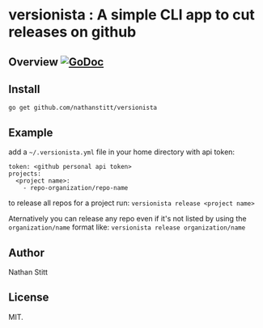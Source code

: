 # versionista : A simple CLI app to cut releases on github

## Overview [![GoDoc](https://godoc.org/github.com/nathanstitt/versionista?status.svg)](https://godoc.org/github.com/nathanstitt/versionista)

## Install

```
go get github.com/nathanstitt/versionista
```

## Example

add a `~/.versionista.yml` file in your home directory with api token:

```
token: <github personal api token>
projects:
  <project name>:
    - repo-organization/repo-name

```

to release all repos for a project run:
`versionista release <project name>`

Aternatively you can release any repo even if it's not listed by using the `organization/name` format like:
`versionista release organization/name`


## Author

Nathan Stitt

## License

MIT.
